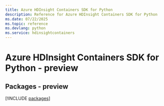 ```yaml
---
title: Azure HDInsight Containers SDK for Python
description: Reference for Azure HDInsight Containers SDK for Python
ms.date: 07/22/2025
ms.topic: reference
ms.devlang: python
ms.service: hdinsightcontainers
---
```

# Azure HDInsight Containers SDK for Python - preview
## Packages - preview
[!INCLUDE [packages](hdinsight-containers-index.md)]